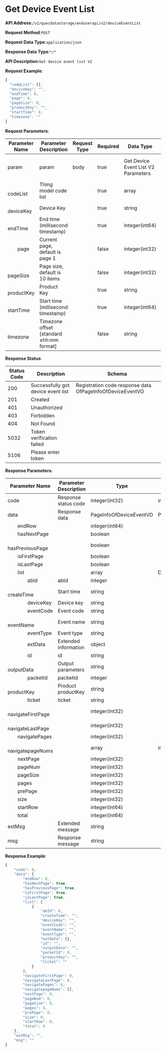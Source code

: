 # Get Device Event List


**API Address**:`/v2/quecdatastorage/enduserapi/v2/deviceEventList`


**Request Method**:`POST`


**Request Data Type**:`application/json`


**Response Data Type**:`*/*`


**API Description**:`Get device event list V2`



**Request Example**:


```javascript
{
  "codeList": [],
  "deviceKey": "",
  "endTime": 0,
  "page": 0,
  "pageSize": 0,
  "productKey": "",
  "startTime": 0,
  "timezone": ""
}
```


**Request Parameters**:


| Parameter Name         | Parameter Description                     | Request Type | Required | Data Type               | Schema                 |
| ---------------------- | ----------------------------------------- | ------------ | -------- | ---------------------- | ---------------------- |
| param                  | param                                     | body         | true     | Get Device Event List V2 Parameters | Get Device Event List V2 Parameters |
| &emsp;&emsp;codeList   | Thing model code list                     |              | true     | array                  | string                 |
| &emsp;&emsp;deviceKey  | Device Key                                |              | true     | string                 |                        |
| &emsp;&emsp;endTime    | End time (millisecond timestamp)          |              | true     | integer(int64)         |                        |
| &emsp;&emsp;page       | Current page, default is page 1           |              | false    | integer(int32)         |                        |
| &emsp;&emsp;pageSize   | Page size, default is 10 items            |              | false    | integer(int32)         |                        |
| &emsp;&emsp;productKey | Product Key                               |              | true     | string                 |                        |
| &emsp;&emsp;startTime  | Start time (millisecond timestamp)        |              | true     | integer(int64)         |                        |
| &emsp;&emsp;timezone   | Timezone offset [standard ±hh:mm format]  |              | false    | string                 |                        |


**Response Status**:


| Status Code | Description                     | Schema                                         |
| ----------- | ------------------------------- | ---------------------------------------------- |
| 200         | Successfully got device event list | Registration code response data OfPageInfoOfDeviceEventVO |
| 201         | Created                         |                                                |
| 401         | Unauthorized                    |                                                |
| 403         | Forbidden                       |                                                |
| 404         | Not Found                       |                                                |
| 5032        | Token verification failed       |                                                |
| 5106        | Please enter token              |                                                |


**Response Parameters**:


| Parameter Name                     | Parameter Description | Type                    | Schema                  |
| ---------------------------------- | --------------------- | ----------------------- | ----------------------- |
| code                               | Response status code  | integer(int32)          | integer(int32)          |
| data                               | Response data         | PageInfoOfDeviceEventVO | PageInfoOfDeviceEventVO |
| &emsp;&emsp;endRow                 |                       | integer(int64)          |                         |
| &emsp;&emsp;hasNextPage            |                       | boolean                 |                         |
| &emsp;&emsp;hasPreviousPage        |                       | boolean                 |                         |
| &emsp;&emsp;isFirstPage            |                       | boolean                 |                         |
| &emsp;&emsp;isLastPage             |                       | boolean                 |                         |
| &emsp;&emsp;list                   |                       | array                   | DeviceEventVO           |
| &emsp;&emsp;&emsp;&emsp;abId       | abId                  | integer                 |                         |
| &emsp;&emsp;&emsp;&emsp;createTime | Start time            | string                  |                         |
| &emsp;&emsp;&emsp;&emsp;deviceKey  | Device key            | string                  |                         |
| &emsp;&emsp;&emsp;&emsp;eventCode  | Event code            | string                  |                         |
| &emsp;&emsp;&emsp;&emsp;eventName  | Event name            | string                  |                         |
| &emsp;&emsp;&emsp;&emsp;eventType  | Event type            | string                  |                         |
| &emsp;&emsp;&emsp;&emsp;extData    | Extended information  | object                  |                         |
| &emsp;&emsp;&emsp;&emsp;id         | id                    | string                  |                         |
| &emsp;&emsp;&emsp;&emsp;outputData | Output parameters     | string                  |                         |
| &emsp;&emsp;&emsp;&emsp;packetId   | packetId              | integer                 |                         |
| &emsp;&emsp;&emsp;&emsp;productKey | Product productKey    | string                  |                         |
| &emsp;&emsp;&emsp;&emsp;ticket     | ticket                | string                  |                         |
| &emsp;&emsp;navigateFirstPage      |                       | integer(int32)          |                         |
| &emsp;&emsp;navigateLastPage       |                       | integer(int32)          |                         |
| &emsp;&emsp;navigatePages          |                       | integer(int32)          |                         |
| &emsp;&emsp;navigatepageNums       |                       | array                   | integer                 |
| &emsp;&emsp;nextPage               |                       | integer(int32)          |                         |
| &emsp;&emsp;pageNum                |                       | integer(int32)          |                         |
| &emsp;&emsp;pageSize               |                       | integer(int32)          |                         |
| &emsp;&emsp;pages                  |                       | integer(int32)          |                         |
| &emsp;&emsp;prePage                |                       | integer(int32)          |                         |
| &emsp;&emsp;size                   |                       | integer(int32)          |                         |
| &emsp;&emsp;startRow               |                       | integer(int64)          |                         |
| &emsp;&emsp;total                  |                       | integer(int64)          |                         |
| extMsg                             | Extended message      | string                  |                         |
| msg                                | Response message      | string                  |                         |


**Response Example**:
```javascript
{
	"code": 0,
	"data": {
		"endRow": 0,
		"hasNextPage": true,
		"hasPreviousPage": true,
		"isFirstPage": true,
		"isLastPage": true,
		"list": [
			{
				"abId": 0,
				"createTime": "",
				"deviceKey": "",
				"eventCode": "",
				"eventName": "",
				"eventType": "",
				"extData": {},
				"id": "",
				"outputData": "",
				"packetId": 0,
				"productKey": "",
				"ticket": ""
			}
		],
		"navigateFirstPage": 0,
		"navigateLastPage": 0,
		"navigatePages": 0,
		"navigatepageNums": [],
		"nextPage": 0,
		"pageNum": 0,
		"pageSize": 0,
		"pages": 0,
		"prePage": 0,
		"size": 0,
		"startRow": 0,
		"total": 0
	},
	"extMsg": "",
	"msg": ""
}
```